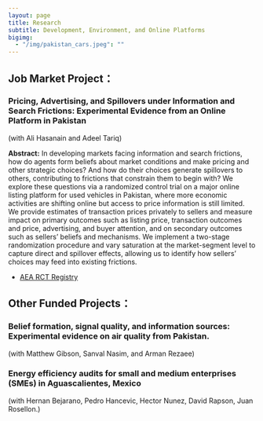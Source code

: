 ```yaml
---
layout: page
title: Research
subtitle: Development, Environment, and Online Platforms
bigimg:
  - "/img/pakistan_cars.jpeg": ""
---
```

## **Job Market Project：**
### Pricing, Advertising, and Spillovers under Information and Search Frictions: Experimental Evidence from an Online Platform in Pakistan

(with Ali Hasanain and Adeel Tariq)

**Abstract:**
In developing markets facing information and search frictions, how do agents form beliefs about market conditions and make pricing and other strategic choices? And how do their choices generate spillovers to others, contributing to frictions that constrain them to begin with? We explore these questions via a randomized control trial on a major online listing platform for used vehicles in Pakistan, where more economic activities are shifting online but access to price information is still limited. We provide estimates of transaction prices privately to sellers and measure impact on primary outcomes such as listing price, transaction outcomes and price, advertising, and buyer attention, and on secondary outcomes such as sellers’ beliefs and mechanisms. We implement a two-stage randomization procedure and vary saturation at the market-segment level to capture direct and spillover effects, allowing us to identify how sellers’ choices may feed into existing frictions.
  - [AEA RCT Registry](https://www.socialscienceregistry.org/trials/7537)

## **Other Funded Projects：**
### Belief formation, signal quality, and information sources: Experimental evidence on air quality from Pakistan.
(with Matthew Gibson, Sanval Nasim, and Arman Rezaee)

### Energy efficiency audits for small and medium enterprises (SMEs) in Aguascalientes, Mexico
(with Hernan Bejarano, Pedro Hancevic, Hector Nunez, David Rapson, Juan Rosellon.)
